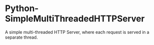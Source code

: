 # Python-SimpleMultiThreadedHTTPServer
A simple multi-threaded HTTP Server, where each request is served in a separate thread.

